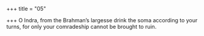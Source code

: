 +++
title = "05"

+++
O Indra, from the Brahman’s largesse drink the soma according to  your turns,
for only your comradeship cannot be brought to ruin.